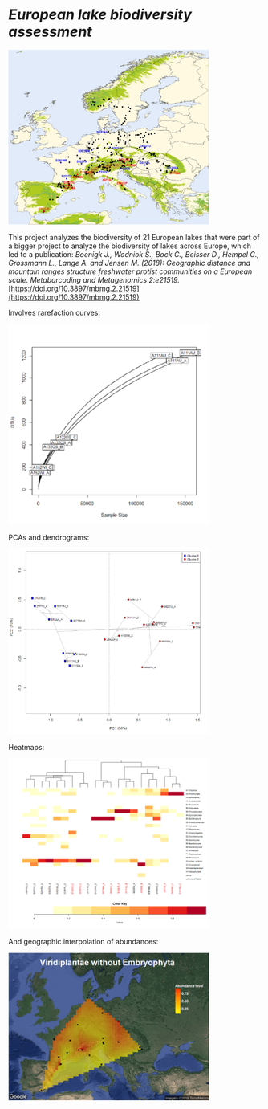 # *_European lake biodiversity assessment_*

<img src="https://github.com/hempelc/european_lakes_diversity/blob/main/europe_samplingpoints.jpg" alt="GME" width="400"/>

This project analyzes the biodiversity of 21 European lakes that were part of a bigger project to analyze the biodiversity of lakes across Europe, which led to a publication:
_Boenigk J., Wodniok S., Bock C., Beisser D., Hempel C., Grossmann L., Lange A. and Jensen M. (2018): Geographic distance and mountain ranges structure freshwater protist communities on a European scalе. Metabarcoding and Metagenomics 2:e21519._ [https://doi.org/10.3897/mbmg.2.21519](https://doi.org/10.3897/mbmg.2.21519)

Involves rarefaction curves:

<img src="https://github.com/hempelc/european_lakes_diversity/blob/main/rarefaction_curves.png" alt="GME" width="400"/>

PCAs and dendrograms:

<img src="https://github.com/hempelc/european_lakes_diversity/blob/main/dendrogram_pca_lakes.png" alt="GME" width="400"/>

Heatmaps:

<img src="https://github.com/hempelc/european_lakes_diversity/blob/main/heatmap_dedrogram.png" alt="GME" width="400"/>

And geographic interpolation of abundances:

<img src="https://github.com/hempelc/european_lakes_diversity/blob/main/heatmap_map.png" alt="GME" width="400"/>
